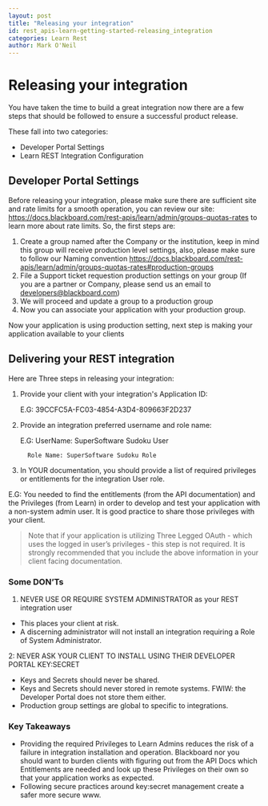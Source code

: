 ```yaml
---
layout: post
title: "Releasing your integration"
id: rest_apis-learn-getting-started-releasing_integration
categories: Learn Rest
author: Mark O'Neil
---
```


# Releasing your integration

You have taken the time to build a great integration now there are a few steps that should be followed to ensure a successful product release.

These fall into two categories:

  - Developer Portal Settings
  - Learn REST Integration Configuration

## Developer Portal Settings

Before releasing your integration, please make sure there are sufficient site and rate limits for a smooth operation, you can review our site: https://docs.blackboard.com/rest-apis/learn/admin/groups-quotas-rates to learn more about rate limits. So, the first steps are:

1. Create a group named after the Company or the institution, keep in mind this group will receive production level settings, also, please make sure to follow our Naming convention https://docs.blackboard.com/rest-apis/learn/admin/groups-quotas-rates#production-groups
2. File a Support ticket requestion production settings on your group (If you are a partner or Company, please send us an email to developers@blackboard.com)
3. We will proceed and update a group to a production group
4. Now you can associate your application with your production group.

Now your application is using production setting, next step is making your application available to your clients

## Delivering your REST integration

Here are Three steps in releasing your integration:

1. Provide your client with your integration's Application ID:
	
	E.G: 39CCFC5A-FC03-4854-A3D4-809663F2D237 

2. Provide an integration preferred username and role name:
	
	E.G: UserName: SuperSoftware Sudoku User

		 Role Name: SuperSoftware Sudoku Role

3. In YOUR documentation, you should provide a list of required privileges or entitlements for the integration User role.

E.G: You needed to find the entitlements (from the API documentation) and the Privileges (from Learn) in order to develop and test your application with a non-system admin user. It is good practice to share those privileges with your client.

> Note that if your application is utilizing Three Legged OAuth - which uses the logged in user’s privileges - this step is not required.
> It is strongly recommended that you include the above information in your client facing documentation.

### Some DON’Ts

1. NEVER USE OR REQUIRE SYSTEM ADMINISTRATOR as your REST integration user
- This places your client at risk.
- A discerning administrator will not install an integration requiring a Role of System Administrator.

2: NEVER ASK YOUR CLIENT TO INSTALL USING THEIR DEVELOPER PORTAL KEY:SECRET
- Keys and Secrets should never be shared.
- Keys and Secrets should never stored in remote systems. FWIW: the Developer Portal does not store them either.
- Production group settings are global to specific to integrations.

### Key Takeaways
- Providing the required Privileges to Learn Admins reduces the risk of a failure in integration installation and operation. Blackboard nor you should want to burden clients with figuring out from the API Docs which Entitlements are needed and look up these Privileges on their own so that your application works as expected.
- Following secure practices around key:secret management create a safer more secure www.
